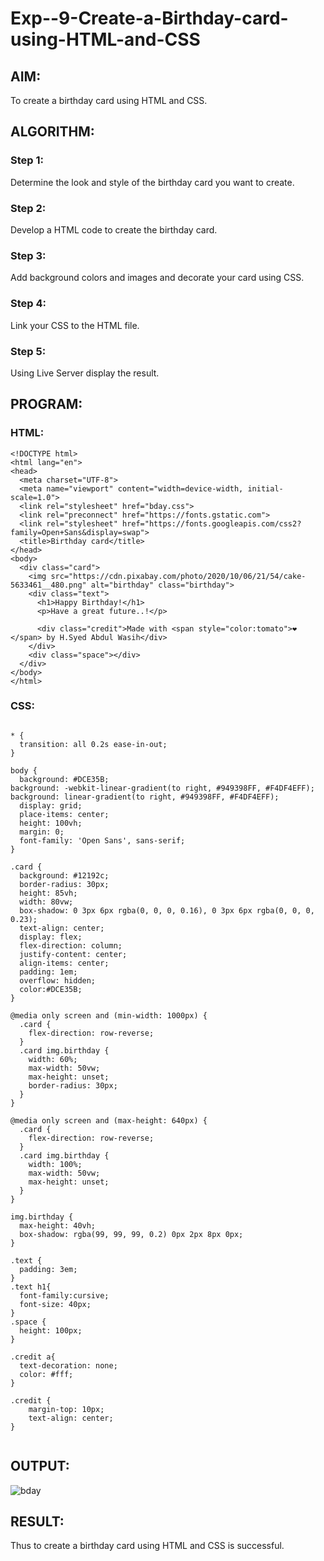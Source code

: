 # Exp--9-Create-a-Birthday-card-using-HTML-and-CSS

## AIM:
To create a birthday card using HTML and CSS.

## ALGORITHM: 
### Step 1:
Determine the look and style of the birthday card you want to create.
### Step 2: 
Develop a HTML code to create the birthday card.
### Step 3: 
Add background colors and images and decorate your card using CSS.
### Step 4: 
Link your CSS to the HTML file.
### Step 5:  
Using Live Server display the result.

## PROGRAM:
### HTML:
~~~
<!DOCTYPE html>
<html lang="en">
<head>
  <meta charset="UTF-8">
  <meta name="viewport" content="width=device-width, initial-scale=1.0">
  <link rel="stylesheet" href="bday.css">
  <link rel="preconnect" href="https://fonts.gstatic.com">
  <link rel="stylesheet" href="https://fonts.googleapis.com/css2?family=Open+Sans&display=swap">
  <title>Birthday card</title>
</head>
<body>
  <div class="card">
    <img src="https://cdn.pixabay.com/photo/2020/10/06/21/54/cake-5633461__480.png" alt="birthday" class="birthday">
    <div class="text">
      <h1>Happy Birthday!</h1>
      <p>Have a great future..!</p>
    
      <div class="credit">Made with <span style="color:tomato">❤</span> by H.Syed Abdul Wasih</div>
    </div>
    <div class="space"></div>
  </div>
</body>
</html>

~~~
### CSS:
~~~

* {
  transition: all 0.2s ease-in-out;
}

body {
  background: #DCE35B; 
background: -webkit-linear-gradient(to right, #949398FF, #F4DF4EFF); 
background: linear-gradient(to right, #949398FF, #F4DF4EFF); 
  display: grid;
  place-items: center;
  height: 100vh;
  margin: 0;
  font-family: 'Open Sans', sans-serif;
}

.card {
  background: #12192c;
  border-radius: 30px;
  height: 85vh;
  width: 80vw;
  box-shadow: 0 3px 6px rgba(0, 0, 0, 0.16), 0 3px 6px rgba(0, 0, 0, 0.23);
  text-align: center;
  display: flex;
  flex-direction: column;
  justify-content: center;
  align-items: center;
  padding: 1em;
  overflow: hidden;
  color:#DCE35B;
}

@media only screen and (min-width: 1000px) {
  .card {
    flex-direction: row-reverse;
  }
  .card img.birthday {
    width: 60%;
    max-width: 50vw;
    max-height: unset;
    border-radius: 30px;
  }
}

@media only screen and (max-height: 640px) {
  .card {
    flex-direction: row-reverse;
  }
  .card img.birthday {
    width: 100%;
    max-width: 50vw;
    max-height: unset;
  }
}

img.birthday {
  max-height: 40vh;
  box-shadow: rgba(99, 99, 99, 0.2) 0px 2px 8px 0px;
}

.text {
  padding: 3em;
}
.text h1{
  font-family:cursive;
  font-size: 40px;
}
.space {
  height: 100px;
}

.credit a{
  text-decoration: none;
  color: #fff;
}

.credit {
    margin-top: 10px;
    text-align: center;
}


~~~
## OUTPUT:
![bday](https://github.com/abdulwasih2003/Exp--9-Create-a-Birthday-card-using-HTML-and-CSS/assets/91781810/ac19baca-6c9b-4138-98c4-5d5892631d2a)


## RESULT:
Thus to create a birthday card using HTML and CSS is successful.



